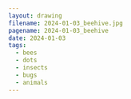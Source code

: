 ```yaml
---
layout: drawing
filename: 2024-01-03_beehive.jpg
pagename: 2024-01-03_beehive
date: 2024-01-03
tags:
  - bees
  - dots
  - insects
  - bugs
  - animals
---
```

